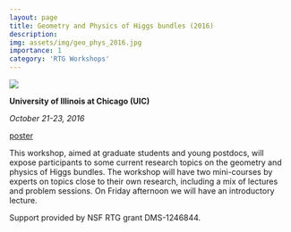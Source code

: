 ```yaml
---
layout: page
title: Geometry and Physics of Higgs bundles (2016)
description: 
img: assets/img/geo_phys_2016.jpg
importance: 1
category: 'RTG Workshops'
---
```


![]({{site.baseurl}}/assets/img/geo_phys_2016.jpg)

**University of Illinois at Chicago (UIC)**

*October 21-23, 2016*

[poster](https://drive.google.com/open?id=0B1Bztk_iEJigblpuZ3pldmZEajQ)

This workshop, aimed at graduate students and young postdocs, will expose participants to some current research topics on the geometry and physics of Higgs bundles. The workshop will have two mini-courses by experts on topics close to their own research, including a mix of lectures and problem sessions. On Friday afternoon we will have an introductory lecture.

Support provided by NSF RTG grant DMS-1246844.

